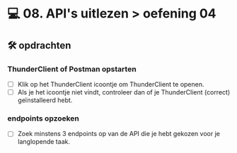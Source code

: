 # 💻 08. API's uitlezen > oefening 04

## 🛠️ opdrachten

### ThunderClient of Postman opstarten

 - [ ] Klik op het ThunderClient icoontje om ThunderClient te openen.
 - [ ] Als je het icoontje niet vindt, controleer dan of je ThunderClient (correct) geïnstalleerd hebt.

### endpoints opzoeken

 - [ ] Zoek minstens 3 endpoints op van de API die je hebt gekozen voor je langlopende taak.